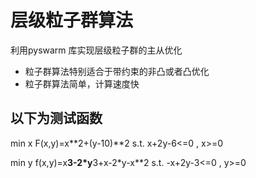 # 层级粒子群算法

利用pyswarm 库实现层级粒子群的主从优化

+ 粒子群算法特别适合于带约束的非凸或者凸优化
+ 粒子群算法简单，计算速度快
## 以下为测试函数
min x F(x,y)=x**2+(y-10)**2
s.t. x+2y-6<=0 , x>=0

min y f(x,y)=x**3-2*y**3+x-2*y-x**2
s.t. -x+2y-3<=0 , y>=0  
